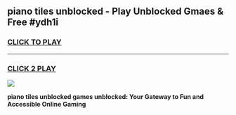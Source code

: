 
## piano tiles unblocked - Play Unblocked Gmaes & Free #ydh1i
<h3>
<a href="https://news.freeplayer.one?title=piano_tiles_unblocked&ref=24F">CLICK TO PLAY</a></h3>
<hr>

<h3>
<a href="https://news.freeplayer.one?title=piano_tiles_unblocked&ref=24F">CLICK 2 PLAY</a>
  
</h3>

<a href="https://news.freeplayer.one?title=piano_tiles_unblocked&ref=24F/"><img src="https://clearcache.store/games.png"></a>


**piano tiles unblocked games unblocked: Your Gateway to Fun and Accessible Online Gaming**
